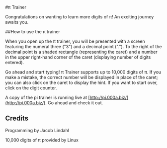 #π Trainer

Congratulations on wanting to learn more digits of π! An exciting journey awaits you.

##How to use the π trainer

When you open up the π trainer, you will be presented with a screen featuring the numeral three ("3") and a decimal point ("."). To the right of the decimal point is a shaded rectangle (representing the caret) and a number in the upper right-hand corner of the caret (displaying number of digits entered).

Go ahead and start typing! π Trainer supports up to 10,000 digits of π. If you make a mistake, the correct number will be displayed in place of the caret; you can also click on the caret to display the hint. If you want to start over, click on the digit counter.

A copy of the pi trainer is running live at [http://pi.000a.biz/](http://pi.000a.biz/). Go ahead and check it out.

## Credits
Programming by Jacob Lindahl

10,000 digits of π provided by Linux
